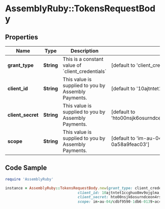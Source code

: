 # AssemblyRuby::TokensRequestBody

## Properties

Name | Type | Description | Notes
------------ | ------------- | ------------- | -------------
**grant_type** | **String** | This is a constant value of &#x60;client_credentials&#x60; | [default to &#39;client_credentials&#39;]
**client_id** | **String** | This value is supplied to you by Assembly Payments. | [default to &#39;10ajtntet1ccghuo8mv9ojglma&#39;]
**client_secret** | **String** | This value is supplied to you by Assembly Payments. | [default to &#39;hto00nsjk6osurndceon4rsn2irhi8s4lurau5f797d0smb94l6&#39;]
**scope** | **String** | This value is supplied to you by Assembly Payments. | [default to &#39;im-au-04/cdbf9590-1db6-0139-ac4d-0a58a9feac03&#39;]

## Code Sample

```ruby
require 'AssemblyRuby'

instance = AssemblyRuby::TokensRequestBody.new(grant_type: client_credentials,
                                 client_id: 10ajtntet1ccghuo8mv9ojglma,
                                 client_secret: hto00nsjk6osurndceon4rsn2irhi8s4lurau5f797d0smb94l6,
                                 scope: im-au-04/cdbf9590-1db6-0139-ac4d-0a58a9feac03)
```


